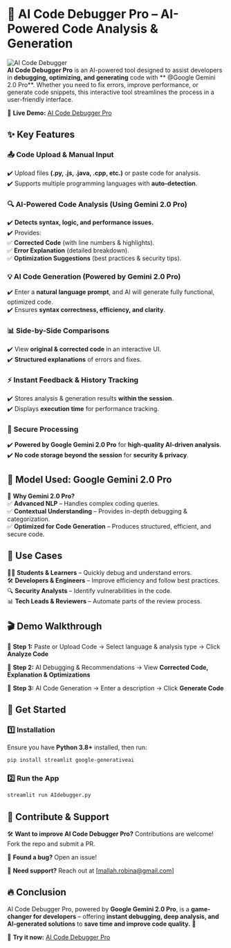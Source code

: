 # 🚀 AI Code Debugger Pro – AI-Powered Code Analysis & Generation  

![AI Code Debugger](https://img.shields.io/badge/Made_with-Google_Gemini_2.0_Pro-blue?style=flat-square&logo=googlecloud)  
**AI Code Debugger Pro** is an AI-powered tool designed to assist developers in **debugging, optimizing, and generating** code with ** @Google Gemini 2.0 Pro**. Whether you need to fix errors, improve performance, or generate code snippets, this interactive tool streamlines the process in a user-friendly interface.  

🔗 **Live Demo:** [AI Code Debugger Pro](https://aicodedebug.streamlit.app/)  


## ✨ Key Features  

### 📤 **Code Upload & Manual Input**  
✔️ Upload files **(.py, .js, .java, .cpp, etc.)** or paste code for analysis.  
✔️ Supports multiple programming languages with **auto-detection**.  

### 🔍 **AI-Powered Code Analysis** (Using Gemini 2.0 Pro)  
✔️ **Detects syntax, logic, and performance issues.**  
✔️ Provides:  
   ✅ **Corrected Code** (with line numbers & highlights).  
   ✅ **Error Explanation** (detailed breakdown).  
   ✅ **Optimization Suggestions** (best practices & security tips).  

### 💡 **AI Code Generation** (Powered by Gemini 2.0 Pro)  
✔️ Enter a **natural language prompt**, and AI will generate fully functional, optimized code.  
✔️ Ensures **syntax correctness, efficiency, and clarity**.  

### 📊 **Side-by-Side Comparisons**  
✔️ View **original & corrected code** in an interactive UI.  
✔️ **Structured explanations** of errors and fixes.  

### ⚡ **Instant Feedback & History Tracking**  
✔️ Stores analysis & generation results **within the session**.  
✔️ Displays **execution time** for performance tracking.  

### 🔐 **Secure Processing**  
✔️ **Powered by Google Gemini 2.0 Pro** for **high-quality AI-driven analysis**.  
✔️ **No code storage beyond the session** for **security & privacy**.  


## 🧠 **Model Used: Google Gemini 2.0 Pro**  

🔹 **Why Gemini 2.0 Pro?**  
✅ **Advanced NLP** – Handles complex coding queries.  
✅ **Contextual Understanding** – Provides in-depth debugging & categorization.  
✅ **Optimized for Code Generation** – Produces structured, efficient, and secure code.  


## 🎯 **Use Cases**  

👩‍💻 **Students & Learners** – Quickly debug and understand errors.  
🛠️ **Developers & Engineers** – Improve efficiency and follow best practices.  
🔍 **Security Analysts** – Identify vulnerabilities in the code.  
📊 **Tech Leads & Reviewers** – Automate parts of the review process.  


## 🎬 **Demo Walkthrough**  

🔹 **Step 1:** Paste or Upload Code → Select language & analysis type → Click **Analyze Code**  
  
🔹 **Step 2:** AI Debugging & Recommendations → View **Corrected Code, Explanation & Optimizations**  
   
🔹 **Step 3:** AI Code Generation → Enter a description → Click **Generate Code**  



## 🚀 **Get Started**  

### 1️⃣ **Installation**  
Ensure you have **Python 3.8+** installed, then run:  

```bash
pip install streamlit google-generativeai
```

### 2️⃣ **Run the App**  
```bash
streamlit run AIdebugger.py
```


## 🌟 **Contribute & Support**  

🛠️ **Want to improve AI Code Debugger Pro?** Contributions are welcome! Fork the repo and submit a PR.  

📢 **Found a bug?** Open an issue!  

📩 **Need support?** Reach out at [mallah.robina@gmail.com] 


## 🔥 **Conclusion**  

AI Code Debugger Pro, powered by **Google Gemini 2.0 Pro**, is a **game-changer for developers** – offering **instant debugging, deep analysis, and AI-generated solutions** to **save time and improve code quality.** 🚀  



🔗 **Try it now:** [AI Code Debugger Pro](https://aicodedebug.streamlit.app/)  


